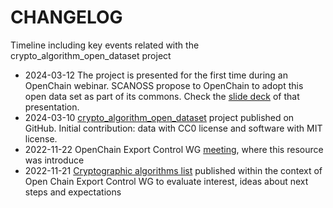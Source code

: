 # CHANGELOG

Timeline including key events related with the crypto_algorithm_open_dataset project

* 2024-03-12 The project is presented for the first time during an OpenChain webinar. SCANOSS propose to OpenChain to adopt this open data set as part of its commons. Check the [slide deck](https://github.com/scanoss/crypto_algorithms_open_dataset/blob/main/docs_crypto_algorithms/presentations-communication/openchain-webinar-scanoss-export-control.pdf) of that presentation.
* 2024-03-10 [crypto_algorithm_open_dataset](https://github.com/scanoss/crypto_algorithms_open_dataset) project published on GitHub. Initial contribution: data with CC0 license and software with MIT license.
* 2022-11-22 OpenChain Export Control WG [meeting](https://www.openchainproject.org/news/2022/11/23/export-control-1-recording), where this resource was introduce
* 2022-11-21 [Cryptographic algorithms list](https://github.com/scanoss/cryptographic_algorithms/) published within the context of Open Chain Export Control WG to evaluate interest, ideas about next steps and expectations

